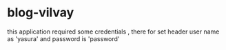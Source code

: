 # blog-vilvay

this application required some credentials , there for set  header user name as 'yasura' and password is 'password' 

